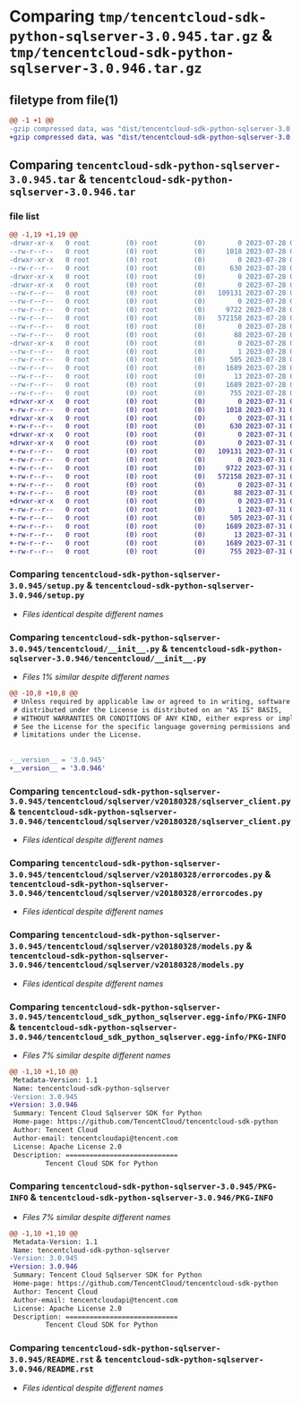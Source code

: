 # Comparing `tmp/tencentcloud-sdk-python-sqlserver-3.0.945.tar.gz` & `tmp/tencentcloud-sdk-python-sqlserver-3.0.946.tar.gz`

## filetype from file(1)

```diff
@@ -1 +1 @@
-gzip compressed data, was "dist/tencentcloud-sdk-python-sqlserver-3.0.945.tar", last modified: Fri Jul 28 00:34:44 2023, max compression
+gzip compressed data, was "dist/tencentcloud-sdk-python-sqlserver-3.0.946.tar", last modified: Mon Jul 31 00:34:59 2023, max compression
```

## Comparing `tencentcloud-sdk-python-sqlserver-3.0.945.tar` & `tencentcloud-sdk-python-sqlserver-3.0.946.tar`

### file list

```diff
@@ -1,19 +1,19 @@
-drwxr-xr-x   0 root         (0) root         (0)        0 2023-07-28 00:34:44.000000 tencentcloud-sdk-python-sqlserver-3.0.945/
--rw-r--r--   0 root         (0) root         (0)     1018 2023-07-28 00:34:44.000000 tencentcloud-sdk-python-sqlserver-3.0.945/setup.py
-drwxr-xr-x   0 root         (0) root         (0)        0 2023-07-28 00:34:44.000000 tencentcloud-sdk-python-sqlserver-3.0.945/tencentcloud/
--rw-r--r--   0 root         (0) root         (0)      630 2023-07-28 00:34:44.000000 tencentcloud-sdk-python-sqlserver-3.0.945/tencentcloud/__init__.py
-drwxr-xr-x   0 root         (0) root         (0)        0 2023-07-28 00:34:44.000000 tencentcloud-sdk-python-sqlserver-3.0.945/tencentcloud/sqlserver/
-drwxr-xr-x   0 root         (0) root         (0)        0 2023-07-28 00:34:44.000000 tencentcloud-sdk-python-sqlserver-3.0.945/tencentcloud/sqlserver/v20180328/
--rw-r--r--   0 root         (0) root         (0)   109131 2023-07-28 00:34:44.000000 tencentcloud-sdk-python-sqlserver-3.0.945/tencentcloud/sqlserver/v20180328/sqlserver_client.py
--rw-r--r--   0 root         (0) root         (0)        0 2023-07-28 00:34:44.000000 tencentcloud-sdk-python-sqlserver-3.0.945/tencentcloud/sqlserver/v20180328/__init__.py
--rw-r--r--   0 root         (0) root         (0)     9722 2023-07-28 00:34:44.000000 tencentcloud-sdk-python-sqlserver-3.0.945/tencentcloud/sqlserver/v20180328/errorcodes.py
--rw-r--r--   0 root         (0) root         (0)   572158 2023-07-28 00:34:44.000000 tencentcloud-sdk-python-sqlserver-3.0.945/tencentcloud/sqlserver/v20180328/models.py
--rw-r--r--   0 root         (0) root         (0)        0 2023-07-28 00:34:44.000000 tencentcloud-sdk-python-sqlserver-3.0.945/tencentcloud/sqlserver/__init__.py
--rw-r--r--   0 root         (0) root         (0)       88 2023-07-28 00:34:44.000000 tencentcloud-sdk-python-sqlserver-3.0.945/setup.cfg
-drwxr-xr-x   0 root         (0) root         (0)        0 2023-07-28 00:34:44.000000 tencentcloud-sdk-python-sqlserver-3.0.945/tencentcloud_sdk_python_sqlserver.egg-info/
--rw-r--r--   0 root         (0) root         (0)        1 2023-07-28 00:34:44.000000 tencentcloud-sdk-python-sqlserver-3.0.945/tencentcloud_sdk_python_sqlserver.egg-info/dependency_links.txt
--rw-r--r--   0 root         (0) root         (0)      505 2023-07-28 00:34:44.000000 tencentcloud-sdk-python-sqlserver-3.0.945/tencentcloud_sdk_python_sqlserver.egg-info/SOURCES.txt
--rw-r--r--   0 root         (0) root         (0)     1689 2023-07-28 00:34:44.000000 tencentcloud-sdk-python-sqlserver-3.0.945/tencentcloud_sdk_python_sqlserver.egg-info/PKG-INFO
--rw-r--r--   0 root         (0) root         (0)       13 2023-07-28 00:34:44.000000 tencentcloud-sdk-python-sqlserver-3.0.945/tencentcloud_sdk_python_sqlserver.egg-info/top_level.txt
--rw-r--r--   0 root         (0) root         (0)     1689 2023-07-28 00:34:44.000000 tencentcloud-sdk-python-sqlserver-3.0.945/PKG-INFO
--rw-r--r--   0 root         (0) root         (0)      755 2023-07-28 00:34:44.000000 tencentcloud-sdk-python-sqlserver-3.0.945/README.rst
+drwxr-xr-x   0 root         (0) root         (0)        0 2023-07-31 00:34:59.000000 tencentcloud-sdk-python-sqlserver-3.0.946/
+-rw-r--r--   0 root         (0) root         (0)     1018 2023-07-31 00:34:59.000000 tencentcloud-sdk-python-sqlserver-3.0.946/setup.py
+drwxr-xr-x   0 root         (0) root         (0)        0 2023-07-31 00:34:59.000000 tencentcloud-sdk-python-sqlserver-3.0.946/tencentcloud/
+-rw-r--r--   0 root         (0) root         (0)      630 2023-07-31 00:34:59.000000 tencentcloud-sdk-python-sqlserver-3.0.946/tencentcloud/__init__.py
+drwxr-xr-x   0 root         (0) root         (0)        0 2023-07-31 00:34:59.000000 tencentcloud-sdk-python-sqlserver-3.0.946/tencentcloud/sqlserver/
+drwxr-xr-x   0 root         (0) root         (0)        0 2023-07-31 00:34:59.000000 tencentcloud-sdk-python-sqlserver-3.0.946/tencentcloud/sqlserver/v20180328/
+-rw-r--r--   0 root         (0) root         (0)   109131 2023-07-31 00:34:59.000000 tencentcloud-sdk-python-sqlserver-3.0.946/tencentcloud/sqlserver/v20180328/sqlserver_client.py
+-rw-r--r--   0 root         (0) root         (0)        0 2023-07-31 00:34:59.000000 tencentcloud-sdk-python-sqlserver-3.0.946/tencentcloud/sqlserver/v20180328/__init__.py
+-rw-r--r--   0 root         (0) root         (0)     9722 2023-07-31 00:34:59.000000 tencentcloud-sdk-python-sqlserver-3.0.946/tencentcloud/sqlserver/v20180328/errorcodes.py
+-rw-r--r--   0 root         (0) root         (0)   572158 2023-07-31 00:34:59.000000 tencentcloud-sdk-python-sqlserver-3.0.946/tencentcloud/sqlserver/v20180328/models.py
+-rw-r--r--   0 root         (0) root         (0)        0 2023-07-31 00:34:59.000000 tencentcloud-sdk-python-sqlserver-3.0.946/tencentcloud/sqlserver/__init__.py
+-rw-r--r--   0 root         (0) root         (0)       88 2023-07-31 00:34:59.000000 tencentcloud-sdk-python-sqlserver-3.0.946/setup.cfg
+drwxr-xr-x   0 root         (0) root         (0)        0 2023-07-31 00:34:59.000000 tencentcloud-sdk-python-sqlserver-3.0.946/tencentcloud_sdk_python_sqlserver.egg-info/
+-rw-r--r--   0 root         (0) root         (0)        1 2023-07-31 00:34:59.000000 tencentcloud-sdk-python-sqlserver-3.0.946/tencentcloud_sdk_python_sqlserver.egg-info/dependency_links.txt
+-rw-r--r--   0 root         (0) root         (0)      505 2023-07-31 00:34:59.000000 tencentcloud-sdk-python-sqlserver-3.0.946/tencentcloud_sdk_python_sqlserver.egg-info/SOURCES.txt
+-rw-r--r--   0 root         (0) root         (0)     1689 2023-07-31 00:34:59.000000 tencentcloud-sdk-python-sqlserver-3.0.946/tencentcloud_sdk_python_sqlserver.egg-info/PKG-INFO
+-rw-r--r--   0 root         (0) root         (0)       13 2023-07-31 00:34:59.000000 tencentcloud-sdk-python-sqlserver-3.0.946/tencentcloud_sdk_python_sqlserver.egg-info/top_level.txt
+-rw-r--r--   0 root         (0) root         (0)     1689 2023-07-31 00:34:59.000000 tencentcloud-sdk-python-sqlserver-3.0.946/PKG-INFO
+-rw-r--r--   0 root         (0) root         (0)      755 2023-07-31 00:34:59.000000 tencentcloud-sdk-python-sqlserver-3.0.946/README.rst
```

### Comparing `tencentcloud-sdk-python-sqlserver-3.0.945/setup.py` & `tencentcloud-sdk-python-sqlserver-3.0.946/setup.py`

 * *Files identical despite different names*

### Comparing `tencentcloud-sdk-python-sqlserver-3.0.945/tencentcloud/__init__.py` & `tencentcloud-sdk-python-sqlserver-3.0.946/tencentcloud/__init__.py`

 * *Files 1% similar despite different names*

```diff
@@ -10,8 +10,8 @@
 # Unless required by applicable law or agreed to in writing, software
 # distributed under the License is distributed on an "AS IS" BASIS,
 # WITHOUT WARRANTIES OR CONDITIONS OF ANY KIND, either express or implied.
 # See the License for the specific language governing permissions and
 # limitations under the License.
 
 
-__version__ = '3.0.945'
+__version__ = '3.0.946'
```

### Comparing `tencentcloud-sdk-python-sqlserver-3.0.945/tencentcloud/sqlserver/v20180328/sqlserver_client.py` & `tencentcloud-sdk-python-sqlserver-3.0.946/tencentcloud/sqlserver/v20180328/sqlserver_client.py`

 * *Files identical despite different names*

### Comparing `tencentcloud-sdk-python-sqlserver-3.0.945/tencentcloud/sqlserver/v20180328/errorcodes.py` & `tencentcloud-sdk-python-sqlserver-3.0.946/tencentcloud/sqlserver/v20180328/errorcodes.py`

 * *Files identical despite different names*

### Comparing `tencentcloud-sdk-python-sqlserver-3.0.945/tencentcloud/sqlserver/v20180328/models.py` & `tencentcloud-sdk-python-sqlserver-3.0.946/tencentcloud/sqlserver/v20180328/models.py`

 * *Files identical despite different names*

### Comparing `tencentcloud-sdk-python-sqlserver-3.0.945/tencentcloud_sdk_python_sqlserver.egg-info/PKG-INFO` & `tencentcloud-sdk-python-sqlserver-3.0.946/tencentcloud_sdk_python_sqlserver.egg-info/PKG-INFO`

 * *Files 7% similar despite different names*

```diff
@@ -1,10 +1,10 @@
 Metadata-Version: 1.1
 Name: tencentcloud-sdk-python-sqlserver
-Version: 3.0.945
+Version: 3.0.946
 Summary: Tencent Cloud Sqlserver SDK for Python
 Home-page: https://github.com/TencentCloud/tencentcloud-sdk-python
 Author: Tencent Cloud
 Author-email: tencentcloudapi@tencent.com
 License: Apache License 2.0
 Description: ============================
         Tencent Cloud SDK for Python
```

### Comparing `tencentcloud-sdk-python-sqlserver-3.0.945/PKG-INFO` & `tencentcloud-sdk-python-sqlserver-3.0.946/PKG-INFO`

 * *Files 7% similar despite different names*

```diff
@@ -1,10 +1,10 @@
 Metadata-Version: 1.1
 Name: tencentcloud-sdk-python-sqlserver
-Version: 3.0.945
+Version: 3.0.946
 Summary: Tencent Cloud Sqlserver SDK for Python
 Home-page: https://github.com/TencentCloud/tencentcloud-sdk-python
 Author: Tencent Cloud
 Author-email: tencentcloudapi@tencent.com
 License: Apache License 2.0
 Description: ============================
         Tencent Cloud SDK for Python
```

### Comparing `tencentcloud-sdk-python-sqlserver-3.0.945/README.rst` & `tencentcloud-sdk-python-sqlserver-3.0.946/README.rst`

 * *Files identical despite different names*

